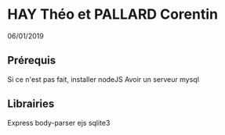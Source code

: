 # HAY Théo et PALLARD Corentin

06/01/2019

## Prérequis

Si ce n'est pas fait, installer nodeJS
Avoir un serveur mysql

## Librairies

Express
body-parser
ejs
sqlite3